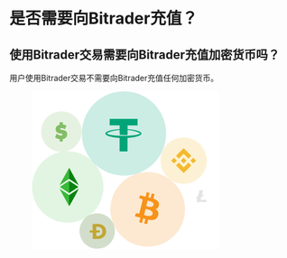 # 是否需要向Bitrader充值？

## 使用Bitrader交易需要向Bitrader充值加密货币吗？

用户使用Bitrader交易不需要向Bitrader充值任何加密货币。



<figure><img src="../../.gitbook/assets/Group 39 (2).png" alt=""><figcaption></figcaption></figure>
